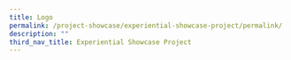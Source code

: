 ```yaml
---
title: Logo
permalink: /project-showcase/experiential-showcase-project/permalink/
description: ""
third_nav_title: Experiential Showcase Project
---
```

